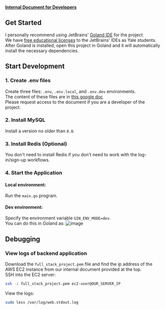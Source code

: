 **[Internal Document for Developers](https://docs.google.com/document/d/1oxb7pU3UWdIycvHNsNe2JztI_q0RyP08HDL1qKCBYwk/edit)**

## Get Started
I personally recommend using JetBrains' [Goland IDE](https://www.jetbrains.com/go/) for the project. \
We have [free educational licenses](https://www.jetbrains.com/community/education/#students) to the JetBrains' IDEs as Yale students. \
After Goland is installed, open this project in Goland and it will automatically install the necessary dependencies. 

## Start Development
### 1. Create .env files
Create three files: `.env`, `.env.local`, and `.env.dev` environments. \
The content of these files are in [this google doc](https://docs.google.com/document/d/1b8g1Iau7TJo6f2scI5bhIGdKSBgu8lu7Kp8v8QPR0Uc/edit) \
Please request access to the document if you are a developer of the project.

### 2. Install MySQL
Install a version no older than `8.0`.

### 3. Install Redis (Optional)
You don't need to install Redis if you don't need to work with the log-in/sign-up workflows.

### 4. Start the Application
#### Local environment: 
Run the `main.go` program.

#### Dev environment: 
Specify the environment variable `GIN_ENV_MODE=dev`.  
You can do this in Goland as:
![image](https://github.com/dekunma/cpsc-519-project-backend/assets/53892579/ad8ebce2-3e89-4fbc-91e7-a808d7414828)

## Debugging
### View logs of backend application
Download the `full_stack_project.pem` file and find the ip address of the AWS EC2 instance from our internal document provided at the top. \
SSH into the EC2 server: 
```bash
ssh -i full_stack_project.pem ec2-user@OUR_SERVER_IP
```

View the logs: 
```bash
sudo less /var/log/web.stdout.log
```
